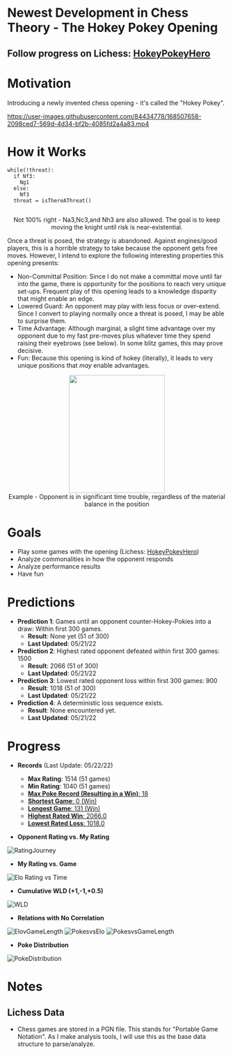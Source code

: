 # Newest Development in Chess Theory - The Hokey Pokey Opening
## Follow progress on Lichess: [HokeyPokeyHero](https://lichess.org/@/HokeyPokeyHero)
# Motivation
Introducing a newly invented chess opening - it's called the "Hokey Pokey". 

https://user-images.githubusercontent.com/84434778/168507658-2098ced7-569d-4d34-bf2b-4085fd2a4a83.mp4

# How it Works
```
while(!threat):
  if Nf3:
    Ng1
  else:
    Nf3
  threat = isThereAThreat()
   
```
<p align="center">Not 100% right - Na3,Nc3,and Nh3 are also allowed. The goal is to keep moving the knight until risk is near-existential.</p>

Once a threat is posed, the strategy is abandoned. Against engines/good players, this is a horrible strategy to take because the opponent gets free moves. However, I intend to explore the following interesting properties this opening presents:
- Non-Committal Position: Since I do not make a committal move until far into the game, there is opportunity for the positions to reach very unique set-ups. Frequent play of this opening leads to a knowledge disparity that might enable an edge.
- Lowered Guard: An opponent may play with less focus or over-extend. Since I convert to playing normally once a threat is posed, I may be able to surprise them.
- Time Advantage: Although marginal, a slight time advantage over my opponent due to my fast pre-moves plus whatever time they spend raising their eyebrows (see below). In some blitz games, this may prove decisive.
- Fun: Because this opening is kind of hokey (literally), it leads to very unique positions that *may* enable advantages.
<p align="center"><img width=220 height=270 src=https://user-images.githubusercontent.com/84434778/169719125-44f0e78d-00a1-4b00-ad83-adf8d38ecbe7.png><br>
  Example - Opponent is in significant time trouble, regardless of the material balance in the position</p>


# Goals
- Play some games with the opening (Lichess: [HokeyPokeyHero](https://lichess.org/@/HokeyPokeyHero))
- Analyze commonalities in how the opponent responds 
- Analyze performance results
- Have fun

# Predictions
- **Prediction 1**: Games until an opponent counter-Hokey-Pokies into a draw: Within first 300 games.
  - **Result**: None yet (51 of 300)
  - **Last Updated**: 05/21/22
- **Prediction 2**: Highest rated opponent defeated within first 300 games: 1500
  - **Result**: 2066 (51 of 300)
  - **Last Updated**: 05/21/22
- **Prediction 3**: Lowest rated opponent loss within first 300 games: 900
  - **Result**: 1018 (51 of 300)
  - **Last Updated**: 05/21/22
- **Prediction 4**: A deterministic loss sequence exists.
  - **Result**: None encountered yet.
  - **Last Updated**: 05/21/22


# Progress
- **Records** (Last Update: 05/22/22)
  - **Max Rating**: 1514 (51 games)
  - **Min Rating**: 1040 (51 games)
  - <a target="_blank" href=https://lichess.org/a3NNJvc3>**Max Poke Record (Resulting in a Win)**: 18</a>
  - <a target="_blank" href=https://lichess.org/uJ4TD3r4>**Shortest Game**: 0 (Win)</a>
  - <a target="_blank" href=https://lichess.org/RaDCMY6C>**Longest Game**: 131 (Win)</a>
  - <a target="_blank" href=https://lichess.org/kPS2hXrY>**Highest Rated Win**: 2066.0</a>
  - <a target="_blank" href=https://lichess.org/GP0UDQnc>**Lowest Rated Loss**: 1018.0</a>

- **Opponent Rating vs. My Rating**

![RatingJourney](https://user-images.githubusercontent.com/84434778/169716949-64eb0d7c-e372-434f-9d42-291a46352c67.png)

- **My Rating vs. Game**

![Elo Rating vs Time](https://user-images.githubusercontent.com/84434778/169717417-a1bc7c7e-895e-4f9a-ae6a-df36c7c018d5.png)

- **Cumulative WLD (+1,-1,+0.5)**

![WLD](https://user-images.githubusercontent.com/84434778/169716952-8f3b0c3b-d173-4678-a8e0-40549ac36cdf.png)

- **Relations with No Correlation**

![ElovGameLength](https://user-images.githubusercontent.com/84434778/169716968-b84ddcec-58ce-43b6-af2f-f89a0880fd5a.png)
![PokesvsElo](https://user-images.githubusercontent.com/84434778/169716975-71979702-1142-4811-818d-a22e22ee54a4.png)
![PokesvsGameLength](https://user-images.githubusercontent.com/84434778/169716976-3f664fb1-2c3b-44da-9dd5-78c382ae5b6f.png)

- **Poke Distribution**

![PokeDistribution](https://user-images.githubusercontent.com/84434778/169716945-951ebb04-b660-44b7-b129-2fe49a3c5723.png)


# Notes
## Lichess Data
- Chess games are stored in a PGN file. This stands for "Portable Game Notation". As I make analysis tools, I will use this as the base data structure to parse/analyze.
